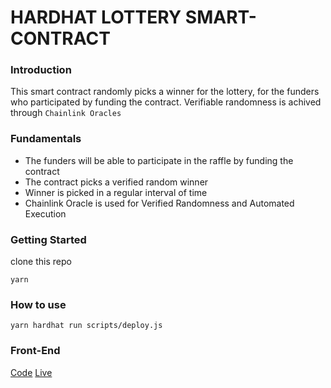 # HARDHAT LOTTERY SMART-CONTRACT

### Introduction
This smart contract randomly picks a winner for the lottery, for the funders who participated by funding the contract. Verifiable randomness is achived through `Chainlink Oracles`

### Fundamentals
* The funders will be able to participate in the raffle by funding the contract
* The contract picks a verified random winner
* Winner is picked in a regular interval of time
* Chainlink Oracle is used for Verified Randomness and Automated Execution

### Getting Started
clone this repo
```
yarn
```


### How to use
```
yarn hardhat run scripts/deploy.js
```

### Front-End
[Code](https://github.com/priyanshu87694/nextjs-smartcontract-raffle)
[Live](https://weathered-sea-7970.on.fleek.co/)